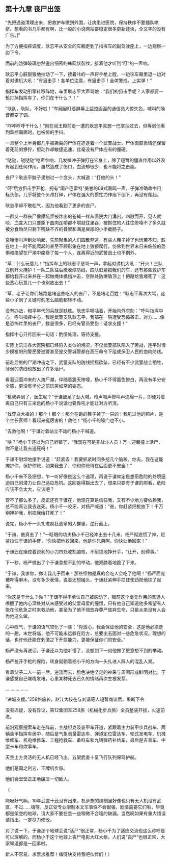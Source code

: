## 第十九章 丧尸出笼
“先把通道清理出来，把救护车撤到外围，让病患进医院，保持秩序不要插队哄挤。想看的书几乎都有啊，比一般的小说网站要稳定很多更新还快，全文字的没有广告。]”

为了方便指挥调度，耿志平从安全的车厢走到了指挥车的副驾驶座上，一边观察一边下令。

面前的防弹玻璃忽然迸出细密的蛛网状裂纹，接着他才听到“叮”的一声响。

耿志平心脏狠狠地抽动了一下，接着咔的一声将手枪上膛，一边往车厢里退一边对着对讲机大吼：“有狙击手！各单位注意，有狙击手！全体警戒，上实弹！”

指挥车发动引擎转移阵地，车里耿志平大声骂娘：“我们的狙击手呢？人家都要一枪打掉指挥车了，你们在干什么？！”

“耿队，耿队，不好啦！”车厢里盯着屏幕上监控画面的通信员大惊失色，喊叫的嗓音都变了调。

“咋咋呼呼干什么！”刚在阎王殿前走一遭的耿志平真想一巴掌抽过去，但等到他看到监控画面时，也被惊的手抖。

一具整个上半身都几乎被撕裂的尸体在追逐着一个武警战士，尸体面部表情还保留着死前的狰狞，但动作却敏捷迅速，丝毫没有尸体应有的僵硬。

“哒哒，哒哒哒”枪声乍响，几发微冲子弹打在它身上，除了短暂的僵直作用以外没有起到任何作用，虽然造成了伤口，血流却很少，也不能将之击毙。

丧尸？耿志平脑子里划过一个念头，大喊道：“打他的头！”

“砰”后方狙击手开枪，拥有“国产巴雷特”美誉的09式轰鸣一声，子弹准确命中目标头部，几乎将整个头颅打碎，尸体在强大的惯性力作用下倒下，再没有爬起。

耿志平却不敢松气，因为他看到了更多的丧尸。

一群又一群丧尸像屎坑里被炸出的苍蝇一样从医院大门涌出，四散而开，见人就咬，血盆大口只要撕下血肉连嚼都不嚼就往里吞，被抓住的人往往惨嚎不了多久就被分食殆尽只剩下残缺不齐的骨架和满是屎尿的小半截肠子。

哀嚎惨叫声到处响起，先前聚集的人们四散奔逃，有些人鞋子掉了也恍若不知，跌在地上一时不能爬起的甚至不顾形象在地上狼狈爬行，仿佛到世界末日来临般的恐惧和绝望在尸潮中席卷了每一个人，连离得近的武警战士也不例外。

“草！什么玩意儿！”指挥车上的耿志平怒骂一声，拿起对讲机大吼：“开火！三队立刻开火掩护！一队二队往后撤收缩防线，四队赶紧把我们的车，还有那些救护车都给我开过来并在一起做掩体抵挡冲击，空隙处防爆盾顶上！把路给我堵死了！这些恶心玩意儿一个也别放出去！”

“草，老子让你们堵路是堵这些吃人的丧尸，不是堵老百姓！”耿志平再次大骂，这些小子到了关键时刻怎么脑筋都转不动。

没有办法，和平年代的兵就是缺练。耿志平嘀咕着，开始向外求助：“呼叫指挥中心，呼叫指挥中心，我是武警支队耿志平，我部在一院遭受恐怖袭击，对方……像是恐怖片里的丧尸，数量很多，已经有警员受伤！请求支援！”

指挥中心只传回来一句话：酌情处理，等待支援。

实际上沅江各大医院都已经陷入类似的境况，不仅武警部队陷入了苦战，连平时很少摸枪的刑警民警巡警甚至是交警城管都在高压命令下组成保卫人民的血肉防线。

前赴后继的尸潮冲击之下，武警支队的防线摇摇欲坠，已经有不少武警战士牺牲，薄弱的防线也放出了许多活尸。

看着迎面冲来的人海尸潮，伴随着震天惨嚎，杨小千吓得面色惨白，再没有半分安全感，更没有半分之前玩笑如常的姿态。

“枪我弄到了，医生呢？”于谦鼓足了劲大喊，枪声喊声惨叫声连绵一片，即便对着离自己只有三米远的杨小千说话也要靠吼才能让对方听清。

“找穿白大褂的！那个！那个！那个在跑的鞋子掉了一只的！我见过他的照片，是个主任医师！看起来挺厉害的！救他！”杨小千的嗓门也不小。

“去救他啊！”于谦对着站立不动的杨小千喊道。

“啥？”杨小千还以为自己听错了，“我现在可是非战斗人员！万一迎面撞上活尸，你不是让我去送死吗！”

于谦不耐烦地摆手说道：“赶紧去！我要抓紧时间多挖几个脑核。你去，我在这能掩护你，保护你爸，如果我去了，你和你爸待在后面更不安全！”

杨小千来不及细想，乍一听好像是这么个道理，再说于谦肯定是想用危险的处境逼迫自己的潜力让自己适应危机。这回是得豁出去了，想来只要有于谦的照看，危险应该不会太大，应该吧？

管不了那么多了，反正还有于谦在，他现在算是信任我，又有不少地方要依赖我，总不能真让我去送死。杨小千一咬牙，对杨严喊道：“爸，你赶紧把枪放下！千万别掩护我，别把我给打死了！”

说完，杨小千一头扎进疯狂逃窜的人群里，逆行而上。

“于谦，他真去了！”一眨眼的功夫杨小千已经冲出去十几米，杨严彻底慌了神，赶紧拉住于谦的手臂，“你快把他救回来，他是你兄弟啊，你快让他回来！”

于谦还在操控着锐利的小刀四处收割脑核，不耐烦地挣开手，“让开，别碍事。”

下一秒，杨严做出了个于谦意想不到的举动，他双膝着地跪了下来。

“于谦，我求你，你让我儿子回来！那些怪物是真的会吃人会吃了他啊！”杨严面庞被吓得麻木，没有多少表情，说着还想磕头，于谦赶紧伸手拦住使劲把他扶了起来。

“你这是干什么？你？”于谦不得不承认自己被感动了，眼前这个毫无作用的普通人唤醒了他内心深处对从未感受过的父爱母爱的憧憬，只有他自己知道他多希望有人能在他危急之时来救助他，甚至为了他不惜放弃尊严放弃生命，只是从来没有人会为他这么做。

心中叹气，于谦的语气软化了一些：“你放心，我会保证他的安全，这是他必须走的一趟，末世将临，他不可能永远躲在后方，总要出去面对一些危急状况。理想的话，也许他还能在刺激之下开启能力，更能保证你们的安全。”

杨严没有再说话，于谦还以为他听懂了，没想到下一刻他做了更意想不到的举动。

杨严拉开手枪的保险，转身就朝着杨小千的方向一头扎进人踩人的混乱人潮。

看着父子二人一前一后，逆流而去，脸色决绝坚定的神采与周围形成鲜明对比，于谦感觉自己喉咙发堵，心里某种死去已久的情绪再次生根发芽。

………………

“进城支援。”258旅旅长，赵江大校在与刘谐等人短暂商议后，果断下令

没有迟疑，没有异议，第12集团军258旅（机械化步兵旅）全员整装开拔，火速前进。

前沿观察搜索车走在阵前，主战坦克及装甲车开道，紧跟着主力装甲步兵战车，两辆装甲指挥车居中，随后是气象测量雷达车、弹道定位雷达车、轮式发电车、机械维修车、机电维修车、工程抢救车、备料车和九辆弹药补给车，最后是吉普车、中型卡车和炊事车。

天空上方灵活的无人机已经飞出，五架武直十呈飞行队列保驾护航。

他们是国之利刃，王牌机步旅。

他们会堂堂正正地碾压一切敌人。

（

嗨呀好气啊，10年武直十还没有出来，机步旅的编制里好像也只有无人机没有武直，不过……嗨呀，反正受专业限制本文军事性不会很强，剧情需要它们啦，毕竟都是架空的地球，请大家不要在意一些稍微不合理的缺漏。当然啊如果有重大错误请指出，一定尽力修改。

对了说一下，于谦那个地球会说“活尸”很正常，杨小千为了适应交流也这么称呼是可以理解的，而杨小千这个地球上丧尸电影大红大紫，人们说“丧尸”也很正常，大家知道都是一回事啦。

新人不容易，求票求推荐！嗨呀快支持我吧伙伴们！）

